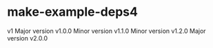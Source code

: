 # make-example-deps4
v1
Major version v1.0.0
Minor version v1.1.0
Minor version v1.2.0
Major version v2.0.0
